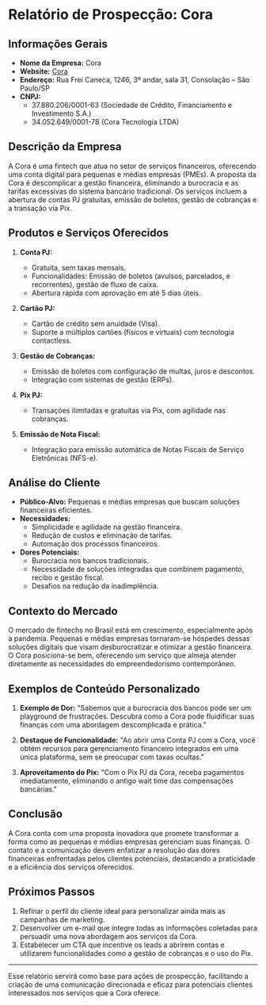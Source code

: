 # Relatório de Prospecção: Cora

## Informações Gerais
- **Nome da Empresa:** Cora
- **Website:** [Cora](https://www.cora.com.br)
- **Endereço:** Rua Frei Caneca, 1246, 3º andar, sala 31, Consolação – São Paulo/SP
- **CNPJ:** 
  - 37.880.206/0001-63 (Sociedade de Crédito, Financiamento e Investimento S.A.)
  - 34.052.649/0001-78 (Cora Tecnologia LTDA)

## Descrição da Empresa
A Cora é uma fintech que atua no setor de serviços financeiros, oferecendo uma conta digital para pequenas e médias empresas (PMEs). A proposta da Cora é descomplicar a gestão financeira, eliminando a burocracia e as tarifas excessivas do sistema bancário tradicional. Os serviços incluem a abertura de contas PJ gratuitas, emissão de boletos, gestão de cobranças e a transação via Pix.

## Produtos e Serviços Oferecidos
1. **Conta PJ:**
   - Gratuita, sem taxas mensais.
   - Funcionalidades: Emissão de boletos (avulsos, parcelados, e recorrentes), gestão de fluxo de caixa.
   - Abertura rápida com aprovação em até 5 dias úteis.
   
2. **Cartão PJ:**
   - Cartão de crédito sem anuidade (Visa).
   - Suporte a múltiplos cartões (físicos e virtuais) com tecnologia contactless.
   
3. **Gestão de Cobranças:**
   - Emissão de boletos com configuração de multas, juros e descontos.
   - Integração com sistemas de gestão (ERPs).
   
4. **Pix PJ:**
   - Transações ilimitadas e gratuitas via Pix, com agilidade nas cobranças.
   
5. **Emissão de Nota Fiscal:**
   - Integração para emissão automática de Notas Fiscais de Serviço Eletrônicas (NFS-e).

## Análise do Cliente
- **Público-Alvo:** Pequenas e médias empresas que buscam soluções financeiras eficientes.
- **Necessidades:**
  - Simplicidade e agilidade na gestão financeira.
  - Redução de custos e eliminação de tarifas.
  - Automação dos processos financeiros.
- **Dores Potenciais:**
  - Burocracia nos bancos tradicionais.
  - Necessidade de soluções integradas que combinem pagamento, recibo e gestão fiscal.
  - Desafios na redução da inadimplência.

## Contexto do Mercado
O mercado de fintechs no Brasil está em crescimento, especialmente após a pandemia. Pequenas e médias empresas tornaram-se hóspedes dessas soluções digitais que visam desburocratizar e otimizar a gestão financeira. O Cora posiciona-se bem, oferecendo um serviço que almeja atender diretamente as necessidades do empreendedorismo contemporâneo.

## Exemplos de Conteúdo Personalizado
1. **Exemplo de Dor:** "Sabemos que a burocracia dos bancos pode ser um playground de frustrações. Descubra como a Cora pode fluidificar suas finanças com uma abordagem descomplicada e prática."
   
2. **Destaque de Funcionalidade:** "Ao abrir uma Conta PJ com a Cora, você obtém recursos para gerenciamento financeiro integrados em uma única plataforma, sem se preocupar com taxas ocultas."
   
3. **Aproveitamento do Pix:** "Com o Pix PJ da Cora, receba pagamentos imediatamente, eliminando o antigo wait time das compensações bancárias."

## Conclusão
A Cora conta com uma proposta inovadora que promete transformar a forma como as pequenas e médias empresas gerenciam suas finanças. O contato e a comunicação devem enfatizar a resolução das dores financeiras enfrentadas pelos clientes potenciais, destacando a praticidade e a eficiência dos serviços oferecidos.

## Próximos Passos
1. Refinar o perfil do cliente ideal para personalizar ainda mais as campanhas de marketing.
2. Desenvolver um e-mail que integre todas as informações coletadas para persuadir uma nova abordagem aos serviços da Cora.
3. Estabelecer um CTA que incentive os leads a abrirem contas e utilizarem funcionalidades como a gestão de cobranças e o uso do Pix. 

--- 
Esse relatório servirá como base para ações de prospecção, facilitando a criação de uma comunicação direcionada e eficaz para potenciais clientes interessados nos serviços que a Cora oferece.